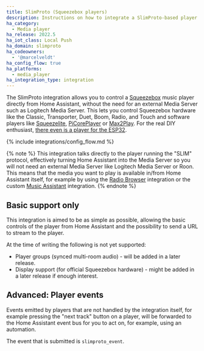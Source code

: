 ```yaml
---
title: SlimProto (Squeezebox players)
description: Instructions on how to integrate a SlimProto-based player (e.g., Squeezebox) into Home Assistant without the need for a media server.
ha_category:
  - Media player
ha_release: 2022.5
ha_iot_class: Local Push
ha_domain: slimproto
ha_codeowners:
  - '@marcelveldt'
ha_config_flow: true
ha_platforms:
  - media_player
ha_integration_type: integration
---
```


The SlimProto integration allows you to control a [Squeezebox](https://en.wikipedia.org/wiki/Squeezebox_%28network_music_player%29) music player directly from Home Assistant, without the need for an external Media Server such as Logitech Media Server. This lets you control Squeezebox hardware like the Classic, Transporter, Duet, Boom, Radio, and Touch and software players like [Squeezelite](https://github.com/ralph-irving/squeezelite), [PiCorePlayer](https://www.picoreplayer.org/) or [Max2Play](https://www.max2play.com/en/). For the real DIY enthusiast, [there even is a player for the ESP32](https://github.com/sle118/squeezelite-esp32).

{% include integrations/config_flow.md %}

{% note %}
This integration talks directly to the player running the "SLIM" protocol, effectively turning Home Assistant into the Media Server so you will not need an external Media Server like Logitech Media Server or Roon. This means that the media you want to play is available in/from Home Assistant itself, for example by using the [Radio Browser](/integrations/radio_browser) integration or the custom [Music Assistant](https://github.com/music-assistant/hass-music-assistant) integration.
{% endnote %}

## Basic support only

This integration is aimed to be as simple as possible, allowing the basic controls of the player from Home Assistant and the possibility to send a URL to stream to the player.

At the time of writing the following is not yet supported:

- Player groups (synced multi-room audio) - will be added in a later release.
- Display support (for official Squeezebox hardware) - might be added in a later release if enough interest.

## Advanced: Player events

Events emitted by players that are not handled by the integration itself, for example pressing the "next track" button on a player, will be forwarded to the Home Assistant event bus for you to act on, for example, using an automation.

The event that is submitted is `slimproto_event`.

